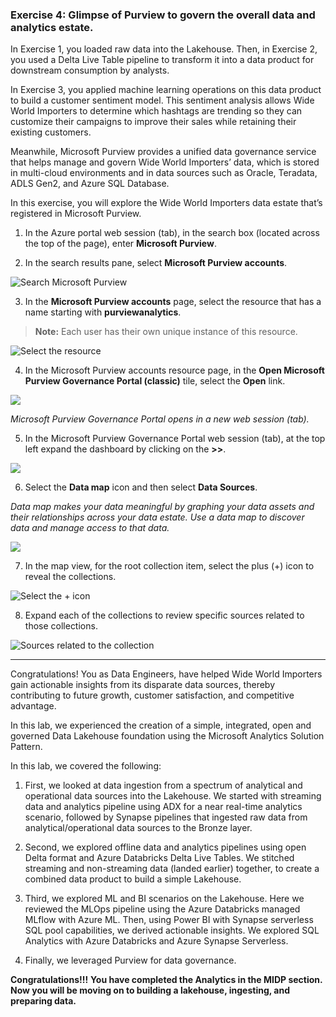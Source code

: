 ### Exercise 4: Glimpse of Purview to govern the overall data and analytics estate. <a name="tee-up-the-purview"></a>

In Exercise 1, you loaded raw data into the Lakehouse. Then, in Exercise 2, you used a Delta Live Table pipeline to transform it into a data product for downstream consumption by analysts. 

In Exercise 3, you applied machine learning operations on this data product to build a customer sentiment model. This sentiment analysis allows Wide World Importers to determine which hashtags are trending so they can customize their campaigns to improve their sales while retaining their existing customers.

Meanwhile, Microsoft Purview provides a unified data governance service that helps manage and govern Wide World Importers’ data, which is stored in multi-cloud environments and in data sources such as Oracle, Teradata, ADLS Gen2, and Azure SQL Database.

In this exercise, you will explore the Wide World Importers data estate that’s registered in Microsoft Purview.

1.	In the Azure portal web session (tab), in the search box (located across the top of the page), enter **Microsoft Purview**.

2.	In the search results pane, select **Microsoft Purview accounts**.

![Search Microsoft Purview](https://github.com/CloudLabsAI-Azure/Ignite-lab/blob/main/media/img402.png?raw=true)

3.	In the **Microsoft Purview accounts** page, select the resource that has a name starting with **purviewanalytics**.

>**Note:** Each user has their own unique instance of this resource.

![Select the resource](https://github.com/CloudLabsAI-Azure/Ignite-lab/blob/main/media/img403.png?raw=true)

4.	In the Microsoft Purview accounts resource page, in the **Open Microsoft Purview Governance Portal (classic)** tile, select the **Open** link.

![](../media/06/E4-S4.png)

*Microsoft Purview Governance Portal opens in a new web session (tab).*

5.	In the Microsoft Purview Governance Portal web session (tab), at the top left expand the dashboard by clicking on the **>>**. 

![](../media/06/E4-S5.png)

6.	Select the **Data map** icon and then select **Data Sources**.

*Data map makes your data meaningful by graphing your data assets and their relationships across your data estate. Use a data map to discover data and manage access to that data.*

![](../media/06/E4-S6.png)

7. In the map view, for the root collection item, select the plus (+) icon to reveal the collections.

![Select the + icon](https://github.com/CloudLabsAI-Azure/Ignite-lab/blob/main/media/image4009.png?raw=true)

8.	Expand each of the collections to review specific sources related to those collections.

![Sources related to the collection](https://github.com/CloudLabsAI-Azure/Ignite-lab/blob/main/media/image4010.png?raw=true)

----

Congratulations! You as Data Engineers, have helped Wide World Importers gain actionable insights from its disparate data sources, thereby contributing to future growth, customer satisfaction, and competitive advantage.

In this lab, we experienced the creation of a simple, integrated, open and governed Data Lakehouse foundation using the Microsoft Analytics Solution Pattern. 

In this lab, we covered the following: 
1.	First, we looked at data ingestion from a spectrum of analytical and operational data sources into the Lakehouse. We started with streaming data and analytics pipeline using ADX for a near real-time analytics scenario, followed by Synapse pipelines that ingested raw data from analytical/operational data sources to the Bronze layer. 

2.	Second, we explored offline data and analytics pipelines using open Delta format and Azure Databricks Delta Live Tables. We stitched streaming and non-streaming data (landed earlier) together, to create a combined data product to build a simple Lakehouse.

3.	Third, we explored ML and BI scenarios on the Lakehouse. Here we reviewed the MLOps pipeline using the Azure Databricks managed MLflow with Azure ML. Then, using Power BI with Synapse serverless SQL pool capabilities, we derived actionable insights. We explored SQL Analytics with Azure Databricks and Azure Synapse Serverless. 

4. Finally, we leveraged Purview for data governance.  

**Congratulations!!!**
**You have completed the Analytics in the MIDP section. Now you will be moving on to building a lakehouse, ingesting, and preparing data.**

